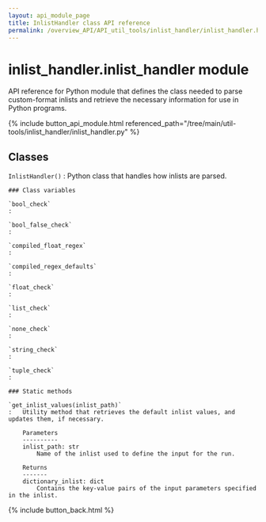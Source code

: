 ```yaml
---
layout: api_module_page
title: InlistHandler class API reference
permalink: /overview_API/API_util_tools/inlist_handler/inlist_handler.html
---
```


# inlist_handler.inlist_handler module

API reference for Python module that defines the class needed to parse custom-format inlists and retrieve the necessary information for use in Python programs.

{% include button_api_module.html referenced_path="/tree/main/util-tools/inlist_handler/inlist_handler.py" %}

## Classes

`InlistHandler()`
:   Python class that handles how inlists are parsed.

    ### Class variables

    `bool_check`
    :

    `bool_false_check`
    :

    `compiled_float_regex`
    :

    `compiled_regex_defaults`
    :

    `float_check`
    :

    `list_check`
    :

    `none_check`
    :

    `string_check`
    :

    `tuple_check`
    :

    ### Static methods

    `get_inlist_values(inlist_path)`
    :   Utility method that retrieves the default inlist values, and updates them, if necessary.
        
        Parameters
        ----------
        inlist_path: str
            Name of the inlist used to define the input for the run.
        
        Returns
        -------
        dictionary_inlist: dict
            Contains the key-value pairs of the input parameters specified in the inlist.

{% include button_back.html %}
